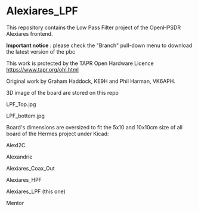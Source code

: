 # Alexiares_LPF
This repository contains the Low Pass Filter project of the OpenHPSDR Alexiares frontend. 

**Important notice** : please check the "Branch" pull-down menu to download the latest version of the pbc


This work is protected by the TAPR Open Hardware Licence https://www.tapr.org/ohl.html

Original work by Graham Haddock, KE9H and Phil Harman, VK6APH.

3D image of the board are stored on this repo

LPF_Top.jpg

LPF_bottom.jpg


Board's dimensions are oversized to fit the 5x10 and 10x10cm 
size of all board of the Hermes project under Kicad: 

AlexI2C

Alexandrie 

Alexiares_Coax_Out

Alexiares_HPF

Alexiares_LPF (this one)

Mentor
